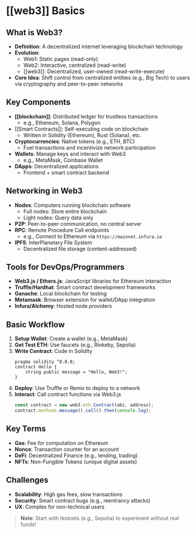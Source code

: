 # [[web3]] Basics

## What is Web3?
- **Definition**: A decentralized internet leveraging blockchain technology
- **Evolution**: 
  - Web1: Static pages (read-only)
  - Web2: Interactive, centralized (read-write)
  - [[web3]]: Decentralized, user-owned (read-write-execute)
- **Core Idea**: Shift control from centralized entities (e.g., Big Tech) to users via cryptography and peer-to-peer networks

## Key Components
- **[[blockchain]]**: Distributed ledger for trustless transactions
  - e.g., Ethereum, Solana, Polygon
- [[Smart Contracts]]: Self-executing code on blockchain
  - Written in Solidity (Ethereum), Rust (Solana), etc.
- **Cryptocurrencies**: Native tokens (e.g., ETH, BTC)
  - Fuel transactions and incentivize network participation
- **Wallets**: Manage keys and interact with Web3
  - e.g., MetaMask, Coinbase Wallet
- **DApps**: Decentralized applications
  - Frontend + smart contract backend

## Networking in Web3
- **Nodes**: Computers running blockchain software
  - Full nodes: Store entire blockchain
  - Light nodes: Query data only
- **P2P**: Peer-to-peer communication, no central server
- **RPC**: Remote Procedure Call endpoints
  - e.g., Connect to Ethereum via `https://mainnet.infura.io`
- **IPFS**: InterPlanetary File System
  - Decentralized file storage (content-addressed)

## Tools for DevOps/Programmers
- **Web3.js / Ethers.js**: JavaScript libraries for Ethereum interaction
- **Truffle/Hardhat**: Smart contract development frameworks
- **Ganache**: Local blockchain for testing
- **Metamask**: Browser extension for wallet/DApp integration
- **Infura/Alchemy**: Hosted node providers

## Basic Workflow
1. **Setup Wallet**: Create a wallet (e.g., MetaMask)
2. **Get Test ETH**: Use faucets (e.g., Rinkeby, Sepolia)
3. **Write Contract**: Code in Solidity
   ```solidity
   pragma solidity ^0.8.0;
   contract Hello {
       string public message = "Hello, Web3!";
   }
   ```
4. **Deploy**: Use Truffle or Remix to deploy to a network
5. **Interact**: Call contract functions via Web3.js
   ```javascript
   const contract = new web3.eth.Contract(abi, address);
   contract.methods.message().call().then(console.log);
   ```

## Key Terms
- **Gas**: Fee for computation on Ethereum
- **Nonce**: Transaction counter for an account
- **DeFi**: Decentralized Finance (e.g., lending, trading)
- **NFTs**: Non-Fungible Tokens (unique digital assets)

## Challenges
- **Scalability**: High gas fees, slow transactions
- **Security**: Smart contract bugs (e.g., reentrancy attacks)
- **UX**: Complex for non-technical users

> **Note**: Start with testnets (e.g., Sepolia) to experiment without real funds!